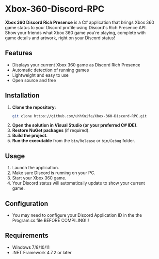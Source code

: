 # Xbox-360-Discord-RPC

**Xbox 360 Discord Rich Presence** is a C# application that brings Xbox 360 game status to your Discord profile using Discord's Rich Presence API. Show your friends what Xbox 360 game you're playing, complete with game details and artwork, right on your Discord status!

## Features

- Displays your current Xbox 360 game as Discord Rich Presence
- Automatic detection of running games
- Lightweight and easy to use
- Open source and free


## Installation

1. **Clone the repository:**
   ```bash
   git clone https://github.com/uhhKnife/Xbox-360-Discord-RPC.git
   ```
2. **Open the solution in Visual Studio (or your preferred C# IDE).**
3. **Restore NuGet packages** (if required).
4. **Build the project.**
5. **Run the executable** from the `bin/Release` or `bin/Debug` folder.

## Usage

1. Launch the application.
2. Make sure Discord is running on your PC.
3. Start your Xbox 360 game.
4. Your Discord status will automatically update to show your current game.

## Configuration

- You may need to configure your Discord Application ID in the the Program.cs file BEFORE COMPILING!!!

## Requirements

- Windows 7/8/10/11
- .NET Framework 4.7.2 or later

